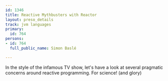 ```yaml
---
id: 1346
title: Reactive Mythbusters with Reactor
layout: preso_details
track: jvm languages
primary:
  id: 764
persons:
- id: 764
  full_public_name: Simon Baslé

---
```

In the style of the infamous TV show, let's have a look at several pragmatic concerns around reactive programming. For science! (and glory)